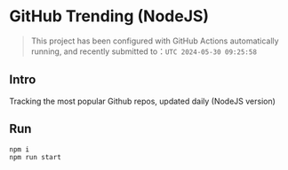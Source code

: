 # GitHub Trending (NodeJS)

> This project has been configured with GitHub Actions automatically running, and recently submitted to：`UTC 2024-05-30 09:25:58`

## Intro

Tracking the most popular Github repos, updated daily (NodeJS version)

## Run

```bash
npm i
npm run start
```

